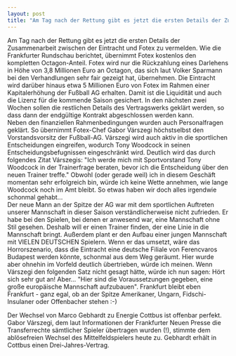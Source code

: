 ```yaml
---
layout: post
title: "Am Tag nach der Rettung gibt es jetzt die ersten Details der Zusammenarbeit zwischen der Eintracht und Fotex zu vermelden."
---
```


Am Tag nach der Rettung gibt es jetzt die ersten Details der Zusammenarbeit zwischen der Eintracht und Fotex zu vermelden. Wie die Frankfurter Rundschau berichtet, übernimmt Fotex kostenlos den kompletten Octagon-Anteil. Fotex wird nur die Rückzahlung eines Darlehens in Höhe von 3,8 Millionen Euro an Octagon, das sich laut Volker Sparmann bei den Verhandlungen sehr fair gezeigt hat, übernehmen. Die Eintracht wird darüber hinaus etwa 5 Millionen Euro von Fotex im Rahmen einer Kapitalerhöhung der Fußball AG erhalten. Damit ist die Liquidität und auch die Lizenz für die kommende Saison gesichert. In den nächsten zwei Wochen sollen die restlichen Details des Vertragswerks geklärt werden, so dass dann der endgültige Kontrakt abgeschlossen werden kann.  
Neben den finanziellen Rahmenbedingungen wurden auch Personalfragen geklärt. So übernimmt Fotex-Chef Gabor Várszegi höchstselbst den Vorstandsvorsitz der Fußball-AG. Várszegi wird auch aktiv in die sportlichen Entscheidungen eingreifen, wodurch Tony Woodcock in seinen Entscheidungsbefugnissen eingeschränkt wird. Deutlich wird das durch folgendes Zitat Várszegis: "Ich werde mich mit Sportvorstand Tony Woodcock in der Trainerfrage beraten, bevor ich die Entscheidung über den neuen Trainer treffe." Obwohl (oder gerade weil) ich in diesem Geschäft momentan sehr erfolgreich bin, würde ich keine Wette annehmen, wie lange Woodcock noch im Amt bleibt. So etwas haben wir doch alles irgendwie schonmal gehabt...  
Der neue Mann an der Spitze der AG war mit dem sportlichen Auftreten unserer Mannschaft in dieser Saison verständlicherweise nicht zufrieden. Er habe bei den Spielen, bei denen er anwesend war, eine Mannschaft ohne Stil gesehen. Deshalb will er einen Trainer finden, der eine Linie in die Mannschaft bringt. Außerdem plant er den Aufbau einer jungen Mannschaft mit VIELEN DEUTSCHEN Spielern. Wenn er das umsetzt, wäre das Horrorszenario, dass die Eintracht eine deutsche Filiale von Ferencvaros Budapest werden könnte, schonmal aus dem Weg geräumt. Hier wurde aber ohnehin im Vorfeld deutlich übertrieben, würde ich meinen. Wenn Várszegi den folgenden Satz nicht gesagt hätte, würde ich nun sagen: Hört sich sehr gut an! Aber... "Hier sind die Voraussetzungen gegeben, eine große europäische Mannschaft aufzubauen". Frankfurt bleibt eben Frankfurt - ganz egal, ob an der Spitze Amerikaner, Ungarn, Fidschi-Insulaner oder Offenbacher stehen :-)  
  
Der Wechsel von Marco Gebhardt zu Energie Cottbus ist offenbar perfekt. Gabor Várszegi, dem laut Informationen der Frankfurter Neuen Presse die Transferrechte sämtlicher Spieler übertragen wurden (!), stimmte dem ablösefreien Wechsel des Mittelfeldspielers heute zu. Gebhardt erhält in Cottbus einen Drei-Jahres-Vertrag.
